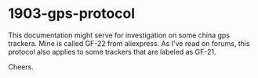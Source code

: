 # 1903-gps-protocol

This documentation might serve for investigation on some china gps trackera.
Mine is called GF-22 from aliexpress. As I've read on forums, this protocol also applies to some trackers that are labeled as GF-21.

Cheers.
